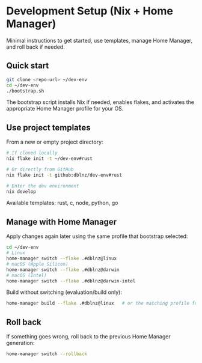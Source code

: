 # Development Setup (Nix + Home Manager)

Minimal instructions to get started, use templates, manage Home Manager, and roll back if needed.

## Quick start

```sh
git clone <repo-url> ~/dev-env
cd ~/dev-env
./bootstrap.sh
```

The bootstrap script installs Nix if needed, enables flakes, and activates the appropriate Home Manager profile for your OS.

## Use project templates

From a new or empty project directory:

```sh
# If cloned locally
nix flake init -t ~/dev-env#rust

# Or directly from GitHub
nix flake init -t github:dblnz/dev-env#rust

# Enter the dev environment
nix develop
```

Available templates: rust, c, node, python, go

## Manage with Home Manager

Apply changes again later using the same profile that bootstrap selected:

```sh
cd ~/dev-env
# Linux
home-manager switch --flake .#dblnz@linux
# macOS (Apple Silicon)
home-manager switch --flake .#dblnz@darwin
# macOS (Intel)
home-manager switch --flake .#dblnz@darwin-intel
```

Build without switching (evaluation/build only):

```sh
home-manager build --flake .#dblnz@linux   # or the matching profile for your OS
```

## Roll back

If something goes wrong, roll back to the previous Home Manager generation:

```sh
home-manager switch --rollback
```
